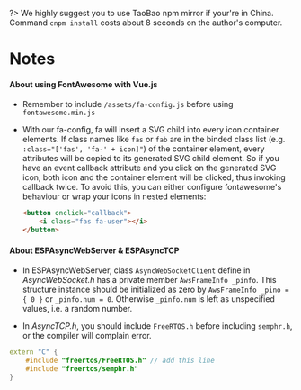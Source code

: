 

?> We highly suggest you to use TaoBao npm mirror if your're in China. Command `cnpm install` costs about 8 seconds on the author's computer.


# Notes

#### About using FontAwesome with Vue.js
- Remember to include `/assets/fa-config.js` before using `fontawesome.min.js`

- With our fa-config, fa will insert a SVG child into every icon container elements. If class names like `fas` or `fab` are in the binded class list (e.g. `:class="['fas', 'fa-' + icon]"`) of the container element, every attributes will be copied to its generated SVG child element. So if you have an event callback attribute and you click on the generated SVG icon, both icon and the container element will be clicked, thus invoking callback twice. To avoid this, you can either configure fontawesome's behaviour or wrap your icons in nested elements:

    ```html
    <button onclick="callback">
        <i class="fas fa-user"></i>
    </button>
    ```

#### About ESPAsyncWebServer & ESPAsyncTCP
- In ESPAsyncWebServer, class `AsyncWebSocketClient` define in *AsyncWebSocket.h* has a private member `AwsFrameInfo _pinfo`. This structure instance should be initialized as zero by `AwsFrameInfo _pino = { 0 }` or `_pinfo.num = 0`. Otherwise `_pinfo.num` is left as unspecified values, i.e. a random number.

- In *AsyncTCP.h*, you should include `FreeRTOS.h` before including `semphr.h`, or the compiler will complain error.

```c++
extern "C" {
    #include "freertos/FreeRTOS.h" // add this line
    #include "freertos/semphr.h"
}
```
